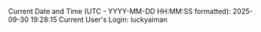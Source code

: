 Current Date and Time (UTC - YYYY-MM-DD HH:MM:SS formatted): 2025-09-30 19:28:15
Current User's Login: luckyaiman
